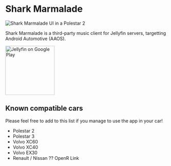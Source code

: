 # Shark Marmalade

![Shark Marmalade UI in a Polestar 2](https://www.bendardenne.be/img/sharkmarmalade.png)

Shark Marmalade is a third-party music client for Jellyfin servers, targetting Android Automotive (AAOS).

<a href="https://play.google.com/store/apps/details?id=be.bendardenne.jellyfin.aaos&pcampaignid=web_shar">
<img width="153" src="https://jellyfin.org/images/store-icons/google-play.png" alt="Jellyfin on Google Play"/>
</a>

## Known compatible cars

Please feel free to add to this list if you manage to use the app in your car! 

- Polestar 2
- Polestar 3
- Volvo XC60
- Volvo XC40
- Volvo EX30
- Renault / Nissan  ??  OpenR Link
